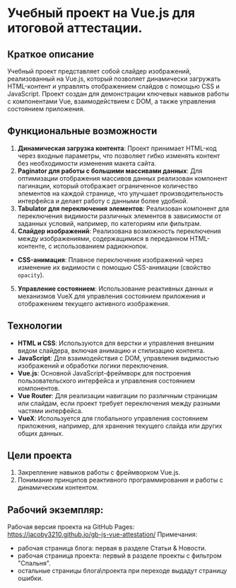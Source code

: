 # Учебный проект на Vue.js для итоговой аттестации.

## Краткое описание

Учебный проект представляет собой слайдер изображений, реализованный на Vue.js, который позволяет динамически загружать HTML-контент и управлять отображением слайдов с помощью CSS и JavaScript. Проект создан для демонстрации ключевых навыков работы с компонентами Vue, взаимодействием с DOM, а также управления состоянием приложения.

## Функциональные возможности

1. **Динамическая загрузка контента**: Проект принимает HTML-код через входные параметры, что позволяет гибко изменять контент без необходимости изменения макета сайта.
2. **Paginator для работы с большими массивами данных**: Для оптимизации отображения массивов данных реализован компонент пагинации, который отображает ограниченное количество элементов на каждой странице, что улучшает производительность интерфейса и делает работу с данными более удобной.
3. **Tabulator для переключения элементов**: Реализован компонент для переключения видимости различных элементов в зависимости от заданных условий, например, по категориям или фильтрам.
4. **Слайдер изображений**: Реализована возможность переключения между изображениями, содержащимися в переданном HTML-контенте, с использованием радиокнопок.
  - **CSS-анимация**: Плавное переключение изображений через изменение их видимости с помощью CSS-анимации (свойство `opacity`).
5. **Управление состоянием**: Использование реактивных данных и механизмов VueX для управления состоянием приложения и отображением текущего активного изображения.

## Технологии

- **HTML и CSS**: Используются для верстки и управления внешним видом слайдера, включая анимацию и стилизацию контента.
- **JavaScript**: Для взаимодействия с DOM, управления видимостью изображений и обработки логики переключения.
- **Vue.js**: Основной JavaScript-фреймворк для построения пользовательского интерфейса и управления состоянием компонентов.
- **Vue Router**: Для реализации навигации по различным страницам или слайдам, если проект требует переключения между разными частями интерфейса.
- **VueX**: Используется для глобального управления состоянием приложения, например, для хранения текущего слайда или других общих данных.

## Цели проекта

1. Закрепление навыков работы с фреймворком Vue.js.
2. Понимание принципов реактивного программирования и работы с динамическим контентом.

## Рабочий экземпляр:
Рабочая версия проекта на GitHub Pages: https://jacoby3210.github.io/gb-js-vue-attestation/
Примечания:
  - рабочая страница блога:  первая в разделе Статьи & Новости.
  - рабочая страница проекта: первый в разделе проекты с фильтром "Спальня".
  - остальные страницы блога\проекта при переходе выдадут страницу ошибки. 